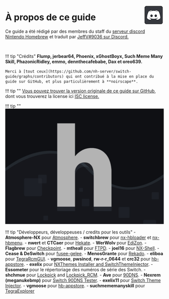 <a href="https://discord.gg/C29hYvh" target="_blank"><img style="float: right;" src="../img/discord.png"></a>

# À propos de ce guide

Ce guide a été rédigé par des membres du staff du [serveur discord Nintendo Homebrew](https://discord.gg/C29hYvh) et traduit par [JeffV#9036 sur Discord.](https://discord.gg/Qe6aKneVMy)

&nbsp;

!!! tip "Crédits"
    **Flump, jerbear64, Phoenix, xGhostBoyx, Such Meme Many Skill, PhazonicRidley, emmo, dennthecafebabe, Dax et oreo639.**

    Merci à [tout ceux](https://github.com/nh-server/switch-guide/graphs/contributors) qui ont contribué à la mise en place du guide sur GitHub, et plus particulièrement à **noirscape**.

!!! tip ""
    [Vous pouvez trouver la version originale de ce guide sur GitHub](https://github.com/nh-server/switch-guide), dont vous trouverez la license ici [ISC license.](https://github.com/nh-server/switch-guide/blob/master/LICENSE.md)

!!! tip ""
    ![Nintendo Homebrew](img/nh.jpg)

!!! tip "Développeurs, développeuses / credits pour les outils"
    - **Atmosphere-NX** pour [Atmosphere](https://github.com/Atmosphere-NX/Atmosphere).
    - **switchbrew** pour [nx-hbloader](https://github.com/switchbrew/nx-hbloader) et [nx-hbmenu](https://github.com/switchbrew/nx-hbmenu).
    - **nwert** et **CTCaer** pour [Hekate](https://github.com/CTCaer/hekate).
    - **WerWolv** pour [EdiZon](https://github.com/WerWolv/EdiZon/releases).
    - **Flagbrew** pour [Checkpoint](https://github.com/FlagBrew/Checkpoint).
    - **mtheall** pour [FTPD](https://github.com/mtheall/ftpd/).
    - **joel16** pour [NX-Shell](https://github.com/joel16/NX-Shell).
    - **Cease & DeSwitch** pour [fusee-gelee](https://github.com/Qyriad/fusee-launcher).
    - **MenosGrante** pour [Rekado](https://github.com/MenosGrante/Rekado).
    - **eliboa** pour [TegraRcmGUI](https://github.com/eliboa/TegraRcmGUI).
    - **vgmoose**, **pwsincd**, **rw-r-r_0644** et **crc32** pour [hb-appstore](https://github.com/vgmoose/hb-appstore).
    - **exelix** pour [NXThemes Installer and SwitchThemeInjector](https://github.com/exelix11/SwitchThemeInjector).
    - **Essometer** pour le répertoriage des numéros de série des Switch.
    - **shchmue** pour [Lockpick](https://github.com/shchmue/Lockpick/releases) and [Lockpick_RCM](https://github.com/shchmue/Lockpick_RCM/releases).
    - **Ave** pour [90DNS](https://gitlab.com/a/90dns).
    - **Nexrem (meganukebmp)** pour [Switch 90DNS Tester](https://github.com/meganukebmp/Switch_90DNS_tester).
    - **exelix11** pour [Switch Theme Injector](https://github.com/exelix11/SwitchThemeInjector/releases).
    - **vgmoose** pour [hb-appstore](https://github.com/vgmoose/hb-appstore).
    - **suchmememanyskill** pour [TegraExplorer](https://github.com/suchmememanyskill/TegraExplorer)

